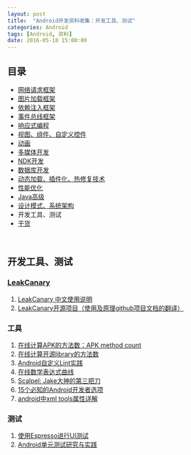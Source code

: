 ```yaml
---
layout: post
title:  "Android开发资料收集：开发工具、测试"
categories: Android
tags: [Android, 资料]
date: 2016-05-18 15:00:00
---
```

## 目录

* <a href="{% post_url 2016-05-18-Android_Resources_Network_Framework %}">网络请求框架</a>
* <a href="{% post_url 2016-05-18-Android_Resources_Image_Loader_Framework %}">图片加载框架</a>
* <a href="{% post_url 2016-05-18-Android_Resources_DI_Framework %}">依赖注入框架</a>
* <a href="{% post_url 2016-05-18-Android_Resources_Eventbus_Framework %}">事件总线框架</a>
* <a href="{% post_url 2016-05-18-Android_Resources_ReactiveX %}">响应式编程</a>
* <a href="{% post_url 2016-05-18-Android_Resources_Views %}">视图、组件、自定义控件</a>
* <a href="{% post_url 2016-05-18-Android_Resources_Animation %}">动画</a>
* <a href="{% post_url 2016-05-18-Android_Resources_Media %}">多媒体开发</a>
* <a href="{% post_url 2016-05-18-Android_Resources_NDK %}">NDK开发</a>
* <a href="{% post_url 2016-05-18-Android_Resources_Database %}">数据库开发</a>
* <a href="{% post_url 2016-05-18-Android_Resources_Dynamic %}">动态加载、插件化、热修复技术</a>
* <a href="{% post_url 2016-05-18-Android_Resources_Optimize_Capacity %}">性能优化</a>
* <a href="{% post_url 2016-05-18-Android_Resources_Java %}">Java高级</a>
* <a href="{% post_url 2016-05-18-Android_Resources_Design_Pattern %}">设计模式、系统架构</a>
* 开发工具、测试
* <a href="{% post_url 2016-05-18-Android_Resources_Foods %}">干货</a>

<br />

## 开发工具、测试

### [LeakCanary](https://github.com/square/leakcanary)

1. [LeakCanary 中文使用说明](http://www.liaohuqiu.net/cn/posts/leak-canary-read-me)
2. [LeakCanary开源项目（使用及原理github项目文档的翻译）](http://www.jcodecraeer.com/a/anzhuokaifa/androidkaifa/2015/0510/2860.html)

### 工具

1. [在线计算APK的方法数：APK method count](http://inloop.github.io/apk-method-count)
2. [在线计算开源library的方法数](http://www.methodscount.com)
3. [Android自定义Lint实践](http://tech.meituan.com/android_custom_lint.html)
4. [在线数学表达式曲线](https://www.desmos.com/calculator)
5. [Scalpel: Jake大神的第三把刀](http://jcodecraeer.com/a/anzhuokaifa/androidkaifa/2015/1201/3740.html)
6. [15个必知的Android开发者选项](http://www.jianshu.com/p/07b551ee260b)
7. [android中xml tools属性详解](http://www.jcodecraeer.com/a/anzhuokaifa/androidkaifa/2015/0309/2567.html)

### 测试

1. [使用Espresso进行UI测试](http://www.devtf.cn/?p=999)
2. [Android单元测试研究与实践](http://tech.meituan.com/Android_unit_test.html)

